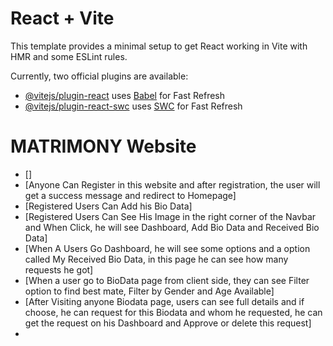 # React + Vite

This template provides a minimal setup to get React working in Vite with HMR and some ESLint rules.

Currently, two official plugins are available:

- [@vitejs/plugin-react](https://github.com/vitejs/vite-plugin-react/blob/main/packages/plugin-react/README.md) uses [Babel](https://babeljs.io/) for Fast Refresh
- [@vitejs/plugin-react-swc](https://github.com/vitejs/vite-plugin-react-swc) uses [SWC](https://swc.rs/) for Fast Refresh


# MATRIMONY Website

- []
- [Anyone Can Register in this website and after registration, the user will get a success message and redirect to Homepage]
- [Registered Users Can Add his Bio Data]
- [Registered Users Can See His Image in the right corner of the Navbar and When Click, he will see Dashboard, Add Bio Data and Received Bio Data]
- [When A Users Go Dashboard, he will see some options and a option called My Received Bio Data, in this page he can see how many requests he got]
- [When a user go to BioData page from client side, they can see Filter option to find best mate, Filter by Gender and Age Available]
- [After Visiting anyone Biodata page, users can see full details and if choose, he can request for this Biodata and whom he requested, he can get the request on his Dashboard and Approve or delete this request]
- 